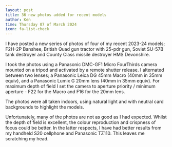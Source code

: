```yaml
---
layout: post
title: 36 new photos added for recent models
author: Ken
time: Thursday 07 of March 2024
icon: fa-list-check
---
```



I have posted a new series of photos of four of my recent 2023-24 models; F2H-2P Banshee, British Quad gun tractor with 25-pdr gun, Soviet SU-57B tank destroyer and County Class missile destroyer HMS Devonshire.



<!--more-->



I took the photos using a Panasonic DMC-GF1 Micro FourThirds camera mounted on a tripod and activated by a remote shutter release. I alternated between two lenses; a Panasonic Leica DG 45mm Macro (40mm in 35mm equiv), and a Panasonic Lumix G 20mm lens (40mm in 35mm equiv). For maximum depth of field I set the camera to aperture priority / minimum aperture - F22 for the Macro and F16 for the 20mm lens.

The photos were all taken indoors, using natural light and with neutral card backgrounds to highlight the models.



Unfortunately, many of the photos are not as good as I had expected. Whilst the depth of field is excellent, the colour reproduction and crispness of focus could be better. In the latter respects, I have had better results from my handheld S20 cellphone and Panasonic TZ110. This leaves me scratching my head.

